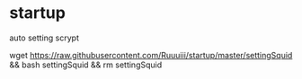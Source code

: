 # startup
auto setting scrypt 

wget https://raw.githubusercontent.com/Ruuuiii/startup/master/settingSquid && bash settingSquid && rm settingSquid
